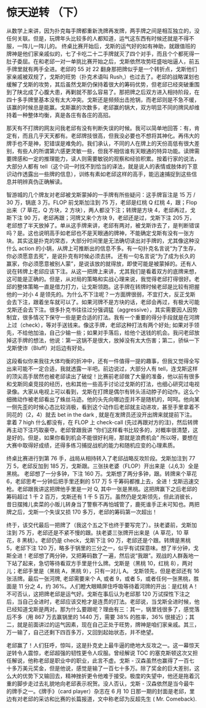 # 惊天逆转 （下）

从数学上来讲，因为扑克每手牌都重新洗牌再发牌，两手牌之间是相互独立的，没任何关联。但是，玩牌年头比较多的人都知道，运气这东西有时候还就是不得不服，一阵儿一阵儿的。
终桌比赛开始后，戈斯的运气好的如有神助，就跟值班的牌神是他们家亲戚似的，七了卡吃二十二手牌就灭了四个对手，而且个个都死得一肚子委屈。在和老邱一对一单挑比赛开始之后，戈斯依然攻势旺盛咄咄逼人，前五手牌里就有两手全进。老邱的 55 对 22 翻身那把牌似乎是一个转折点，戈斯他们家亲戚被双规了，戈斯的旺势（扑克术语叫 Rush,）也过去了。老邱的战略谋划也缓解了戈斯的攻势，其后虽然戈斯仍保持着很大的筹码优势，但老邱已经突破重围到了陕北成了心腹大患，再剿就不那么容易了。那把牌之后双方进入相持阶段，在四十多手牌里基本没有太大冲突。戈斯还是频频出击抢锅，而老邱则是不急不缓，该赢的时候总是能赢。戈斯赢的次数多，老邱赢的锅大，双方明显不同的牌风却维持着一种整体均衡，真是各庄有各庄的高招。
 
那天有不打牌的网友问我老邱有没有判断失误的时候。我可以简单地回答：有，肯定有，而且几乎天天都有。老邱牌技很高，但我没必要也不想将其神化。再伟大的牌手也不是神，犯错误是难免的。我们承认，不同的人在牌上的天份高低有很大差别，有些人的所谓第六感更灵敏一些，但我不相信谁有天眼通的特异功能。读牌需要牌感和一定的推理能力，读人则需要敏锐的观察和经验积累。按着行家的说法，大部分人都有 tell（这个词一时找不到恰当的译法，就是说人的表情或肢体的下意识动作透露出一些牌的信息），训练有素如老邱这样的高手，能迅速捕捉到这些信息并明辨真伪正确解读。
 
智游城的几个牌友对老邱被戈斯蒙掉的一手牌有所些疑问：这手牌盲注是 15 万 / 30 万，锅底 3 万。FLOP 前戈斯加注到 75 万，老邱是红桃 Q 红桃 4，跟；Flop 出来（7 草花，Q 方块，2 方块），两人都没下注；转牌是方块 4，老邱再过，戈斯下注 90 万，老邱再跟；河牌又来个方块 9，老邱还是过，戈斯下注 205 万，老邱想了半天放掉了。单从这手牌来讲，老邱有两对，被戈斯诈去了，是判断错误吗？是。这也说明高手如老邱也不是天眼通的牌神，不能确定戈斯有没有一张方块。其实这是扑克的常态，大部分时间里是无法确切读出对手牌的，尤其像这种没什么 action 的小锅，从牌上可推断出的信息不多。有一句扑克名言说“为了生存，你必须愿意去死”，是说扑克有时候必须去拼。 还有一句名言说“为了成为长久的赢家，你必须愿意被别人蒙”，是说该放的就得放，即使可能是被蒙掉的。还有人说在转牌上老邱应该下注。从这一把牌上来讲，尤其我们是看着双方的底牌来想，这可能是正确的。但是，从对局的策略和实战心理来说，我觉得老邱打得很好。老邱的整体策略一直是借力打力，让戈斯领跑。这手牌在转牌时候老邱是比较有把握他的一对小 4 是领先的。为什么不下注呢？一方面牌很弱，不宜打大，反正戈斯会去下注，跟着坐车就可以了。如果河牌不是方块的话，老邱会再过，有极大可能戈斯还会去下注。很多扑克书往往过分强调猛（aggressive），其实需要因人因势制宜，很多情况下保守一些是更合适的打法。我有一个重要的得分手段就是在河牌上过（check），等对手送钱来。像这手牌，老邱这种打法有两个好处; 如果对手领先，不给他加油，自己少输一些；如果对手落后，给他个送钱的机会。我问老邱放掉这手牌的想法，他说：第一这锅不是很大，放掉没有太大伤害；第二，骄纵一下戈斯使诈（Bluff）对后边有好处。
 
这段看似你来我往大体均衡的折冲中，还有一件值得一提的趣事，但我又觉得全写出来可能不一定合适，我就透露一半吧。前边说过，大部分人有 tell，连戈斯这样的顶尖高手居然也被老邱读出了破绽！比赛前老邱做了大量的准备，他以前有很多和戈斯同桌竞技的经历，也和其他一些高手讨论过戈斯的打法，也细心研究过电视录像。大家从电视上可以看到，戈斯在打牌是偶尔有转头活动脖子的动作。这么个细微动作被老邱看出了蛛丝马迹。他的头先向哪边歪并不是随机的，呵呵。他向某一侧先歪的时候心态比较消极，看到这个动作后老邱就主动进攻，甚至手里拿着不同花的（2，4）就去 bet in the dark , 就是在发牌员还没开出牌来就提前下注。拿着 7 high 什么都没有，在 FLOP 上 check-call (先过再跟对方的注)，然后转牌再主动下注巧取豪夺。老邱曾跟我讲 “你们这样看书比较多的，对概率很清楚，这是好的。但是，如果你看到机会不能很好利用，那就是浪费机会” 所以呀，要想在大赛中取得好成绩，还得多练习捕捉战机的能力和随机应变的心理素质。
 
终桌比赛进行到第 76 手，战局从相持转入了老邱战略反攻阶段。戈斯加注到 77 万 5，老邱反加到 185 万，戈斯跟。三张扶老婆（FLOP）开出来是（J,6,3）全是黑桃。 老邱想了一分多钟，下注 160 万。戈斯想了两分多钟，跟。转牌来个草花 6，老邱思考一分钟后把手里还剩的 517 万 5 千筹码都推上去，全进！戈斯迅速交枪。老邱跟我讲这把牌他手里是一对 Q, 其中一张是黑桃。这把牌赢下之后老邱的筹码超过 1 千 2 百万，戈斯还有 1 千 5 百万。虽然仍是戈斯领先，但此消彼长，昔日摆摊儿卖菜的小贩儿转身当了警察不再怕城管了，鹿死谁手正未可知也。两把牌之后，戈斯一个失误又损 170 多万，老邱的筹码第一次超出！
 
终于，该交代最后一把牌了（我这个五之下也终于要写完了）。扶老婆前，戈斯加注到 75 万，老邱还是不紧不慢的跟。扶老婆三张牌开出来是（A 草花，10 草花，8 黑桃）。老邱仍是 check，戈斯下注 90 万，老邱还是个跟。转牌是黑桃 5，老邱下注 120 万，略多于锅里的三分之一，似乎有试探意味。想了半分钟，戈斯全进！老邱想了两分钟，又把筹码数了一遍，然后说“我跟”。观战的人群轰地一下站了起来，急切等待看双方手里是什么牌。戈斯是（黑桃 10，红桃 8），两对儿；老邱手里是（黑桃 A，黑桃 9），只有一对儿 A。 戈斯领先，但是老邱还有 16 张活牌。最后一张河牌, 老邱需要来个 A, 或者 9，或者 5，或者任何一张黑桃，胜面是 11 分之 4，约 36%。人们瞪大眼睛屏住呼吸等待着河牌的开出：是红桃 A！不可否认，这把牌老邱是运气好。戈斯在事后认为老邱那 120 万试探性下注之后，当自己全进时，老邱应该交枪才是连贯的打法。老邱说，当戈斯全进时候，他已经知道戈斯是两对。那为什么要跟呢？理由有三：其一，锅里钱很多了，感觉落后不多（用 867 万去赢锅里的 1440 万，需要 38% 的胜率，36% 很接近）；其二，就是前面讲过的运气因素，现在自己正处于旺势，牌神是咱们家亲戚。其三，万一输了，自己还剩下四百多万，又回到起始状态，并不绝望。
 
老邱赢了！人们狂呼，惊叫，这是扑克史上最牛逼的绝地大反攻之一。这一幕惊天逆转令人震惊，老邱超强的韧性更令人叹服。曾经解说 TOC 的塞克斯顿这次又担任解说，他称老邱是职业中的职业，此言不虚。戈斯 - 汉森虽然也赢得了一百七十多万美元奖金，但是他说，感觉是输了一百七十多万。除了奖金的巨大差别，这么大的优势下又输回去，精神挫折更令他难于接受。极度的失望中，他还是拖着沉重的脚步走过去礼貌地向老邱表示祝贺。没人否认，戈斯 - 汉森依然是当今最牛的牌手之一。《牌手》（card player）杂志在 6 月 10 日那一期的封面是老邱，里边有对老邱的采访和比赛的长篇报道，文中称老邱为反超先生 ( Mr. Comeback).
